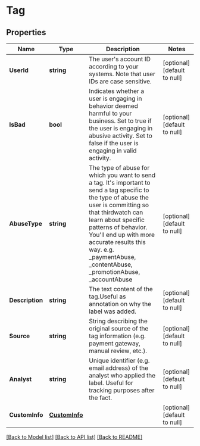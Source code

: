 # Tag

## Properties
Name | Type | Description | Notes
------------ | ------------- | ------------- | -------------
**UserId** | **string** | The user&#39;s account ID according to your systems. Note that user IDs are case sensitive. | [optional] [default to null]
**IsBad** | **bool** | Indicates whether a user is engaging in behavior deemed harmful to your business. Set to true if the user is engaging in abusive activity. Set to false if the user is engaging in valid activity. | [optional] [default to null]
**AbuseType** | **string** | The type of abuse for which you want to send a tag. It&#39;s important to send a tag specific to the type of abuse the user is committing so that thirdwatch can learn about specific patterns of behavior. You&#39;ll end up with more accurate results this way. e.g. _paymentAbuse, _contentAbuse, _promotionAbuse, _accountAbuse | [optional] [default to null]
**Description** | **string** | The text content of the tag.Useful as annotation on why the label was added. | [optional] [default to null]
**Source** | **string** | String describing the original source of the tag information (e.g. payment gateway, manual review, etc.). | [optional] [default to null]
**Analyst** | **string** | Unique identifier (e.g. email address) of the analyst who applied the label. Useful for tracking purposes after the fact. | [optional] [default to null]
**CustomInfo** | [**CustomInfo**](CustomInfo.md) |  | [optional] [default to null]

[[Back to Model list]](../README.md#documentation-for-models) [[Back to API list]](../README.md#documentation-for-api-endpoints) [[Back to README]](../README.md)


